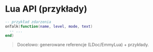 # Lua API (przykłady)

```lua
-- przykład zdarzenia
onTalk(function(name, level, mode, text)
  -- ...
end)
```

> Docelowo: generowane referencje (LDoc/EmmyLua) + przykłady.
